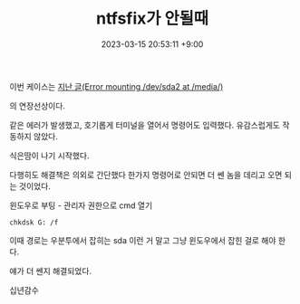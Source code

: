 ﻿---
title: ntfsfix가 안될때
date: 2023-03-15 20:53:11 +9:00
categories: [Linux, Ubuntu]
tags: [우분투, 리눅스, 마운트, 외장하드, usb, ntfsfix]
---

이번 케이스는 [지난 글(Error mounting /dev/sda2 at /media/)](https://reason-rock.github.io/posts/%EC%9A%B0%EB%B6%84%ED%88%AC-Error-mounting-%ED%95%B4%EA%B2%B0/)

의 연장선상이다.

같은 에러가 발생했고, 호기롭게 터미널을 열어서 명령어도 입력했다. 유감스럽게도 작동하지 않았다.

식은땀이 나기 시작했다.

다행히도 해결책은 의외로 간단했다 한가지 명령어로 안되면 더 쎈 놈을 데리고 오면 되는 것이었다.

윈도우로 부팅 - 관리자 권한으로  cmd 열기 

`chkdsk G: /f`

이때 경로는 우분투에서 잡히는 sda 이런 거 말고 그냥 윈도우에서 잡힌 걸로 해야 한다.

얘가 더 쎈지 해결되었다.

십년감수